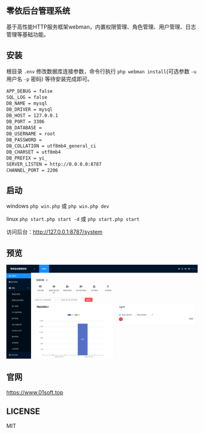 ## 零依后台管理系统

基于高性能HTTP服务框架webman，内置权限管理、角色管理、用户管理、日志管理等基础功能。

## 安装
根目录 `.env` 修改数据库连接参数，命令行执行 `php webman install`(可选参数 `-u` 用户名 `-p` 密码) 等待安装完成即可。
```
APP_DEBUG = false
SQL_LOG = false
DB_NAME = mysql
DB_DRIVER = mysql
DB_HOST = 127.0.0.1
DB_PORT = 3306
DB_DATABASE = 
DB_USERNAME = root
DB_PASSWORD = 
DB_COLLATION = utf8mb4_general_ci
DB_CHARSET = utf8mb4
DB_PREFIX = yi_
SERVER_LISTEN = http://0.0.0.0:8787
CHANNEL_PORT = 2206
```
## 启动

windows `php win.php` 或 `php win.php dev`

linux `php start.php start -d` 或 `php start.php start`

访问后台：http://127.0.0.1:8787/system

## 预览
![输入图片说明](images/01soft.png)

## 官网

https://www.01soft.top

## LICENSE
MIT
